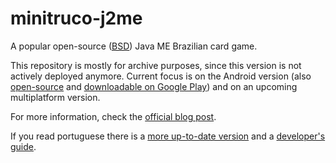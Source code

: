 minitruco-j2me
==============

A popular open-source ([BSD][6]) Java ME Brazilian card game.

This repository is mostly for archive purposes, since this version is not actively deployed anymore. Current focus is on the Android version (also [open-source][4] and [downloadable on Google Play][5]) and on an upcoming multiplatform version.

For more information, check the [official blog post][1].

If you read portuguese there is a [more up-to-date version][2] and a [developer's guide][3].

[1]: http://chester.me/archives/2007/12/minitruco_free.html/
[2]: http://chester.me/minitruco
[3]: http://minitruco.googlecode.com/svn/trunk/miniTruco/docs/index.html
[4]: https://github.com/chesterbr/minitruco-android
[5]: https://play.google.com/store/apps/details?id=me.chester.minitruco&hl=en
[6]: LICENSE
